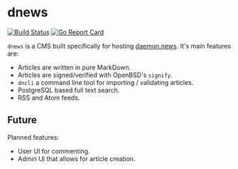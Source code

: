 # dnews

[![Build Status](https://travis-ci.org/DaemonNews/dnews.svg?branch=master)](https://travis-ci.org/DaemonNews/dnews)
[![Go Report Card](https://goreportcard.com/badge/github.com/DaemonNews/dnews)](https://goreportcard.com/report/github.com/DaemonNews/dnews)

`dnews` is a CMS built specifically for hosting
[daemon.news](https://daemon.news). It's main features are:

  - Articles are written in pure MarkDown.
  - Articles are signed/verified with OpenBSD's `signify`.
  - `dncli` a command line tool for importing / validating articles.
  - PostgreSQL based full text search.
  - RSS and Atom feeds.

## Future

Planned features:
 
  - User UI for commenting.
  - Admin UI that allows for article creation.


